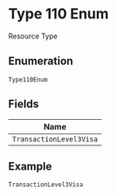 
# Type 110 Enum

Resource Type

## Enumeration

`Type110Enum`

## Fields

| Name |
|  --- |
| `TransactionLevel3Visa` |

## Example

```
TransactionLevel3Visa
```

